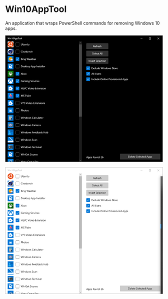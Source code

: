 # Win10AppTool

An application that wraps PowerShell commands for removing Windows 10 apps.

![Dark mode screenshot](docs/img/w10at-dark.png "Dark mode")


![Light mode screenshot](docs/img/w10at-light.png "Light mode")